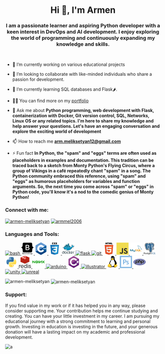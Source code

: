<h1 align="center">Hi 👋, I'm Armen</h1>
<h3 align="center">I am a passionate learner and aspiring Python developer with a keen interest in DevOps and AI development. I enjoy exploring the world of programming and continuously expanding my knowledge and skills.</h3>
<img src="https://media2.giphy.com/media/v1.Y2lkPTc5MGI3NjExcGJhYjMxM2d1bWZ3ZnFwbjB2Zjkyb21xbXJucHppdDNpMjdiY2pxMCZlcD12MV9naWZzX3NlYXJjaCZjdD1n/qgQUggAC3Pfv687qPC/giphy.gif" alt="">


- 🔭 I’m currently working on various educational projects

- 👯 I’m looking to collaborate with like-minded individuals who share a passion for development.

- 🌱 I’m currently learning SQL databases and Flask🌶️.

- 👨‍💻 You can find more on my [portfolio](https://armen-meliksetyan.github.io)

- 💬 Ask me about **Python programming, web development with Flask, containerization with Docker, Git version control, SQL, Networks, Linux OS or any related topics. I'm here to share my knowledge and help answer your questions. Let's have an engaging conversation and explore the exciting world of development**

- 📫 How to reach me **arm.meliksetyan12@gmail.com**

- ⚡ Fun fact **In Python, the "spam" and "eggs" terms are often used as placeholders in examples and documentation. This tradition can be traced back to a sketch from Monty Python's Flying Circus, where a group of Vikings in a café repeatedly chant "spam" in a song. The Python community embraced this reference, using "spam" and "eggs" as humorous placeholders for variables and function arguments. So, the next time you come across "spam" or "eggs" in Python code, you'll know it's a nod to the comedic genius of Monty Python!**

<h3 align="left">Connect with me:</h3>
<p align="left">
<a href="https://linkedin.com/in/armen-meliksetyan" target="blank"><img align="center" src="https://raw.githubusercontent.com/rahuldkjain/github-profile-readme-generator/master/src/images/icons/Social/linked-in-alt.svg" alt="armen-meliksetyan" height="30" width="40" /></a>
<a href="https://www.leetcode.com/armmel2006" target="blank"><img align="center" src="https://raw.githubusercontent.com/rahuldkjain/github-profile-readme-generator/master/src/images/icons/Social/leet-code.svg" alt="armmel2006" height="30" width="40" /></a>
</p>

<h3 align="left">Languages and Tools:</h3>
<p align="left"> <a href="https://www.gnu.org/software/bash/" target="_blank" rel="noreferrer"> <img src="https://www.vectorlogo.zone/logos/gnu_bash/gnu_bash-icon.svg" alt="bash" width="40" height="40"/> </a> <a href="https://getbootstrap.com" target="_blank" rel="noreferrer"> <img src="https://raw.githubusercontent.com/devicons/devicon/master/icons/bootstrap/bootstrap-plain-wordmark.svg" alt="bootstrap" width="40" height="40"/> </a> <a href="https://www.w3schools.com/cpp/" target="_blank" rel="noreferrer"> <img src="https://raw.githubusercontent.com/devicons/devicon/master/icons/cplusplus/cplusplus-original.svg" alt="cplusplus" width="40" height="40"/> </a> <a href="https://www.w3schools.com/css/" target="_blank" rel="noreferrer"> <img src="https://raw.githubusercontent.com/devicons/devicon/master/icons/css3/css3-original-wordmark.svg" alt="css3" width="40" height="40"/> </a> <a href="https://www.docker.com/" target="_blank" rel="noreferrer"> <img src="https://raw.githubusercontent.com/devicons/devicon/master/icons/docker/docker-original-wordmark.svg" alt="docker" width="40" height="40"/> </a> <a href="https://flask.palletsprojects.com/" target="_blank" rel="noreferrer"> <img src="https://www.vectorlogo.zone/logos/pocoo_flask/pocoo_flask-icon.svg" alt="flask" width="40" height="40"/> </a> <a href="https://git-scm.com/" target="_blank" rel="noreferrer"> <img src="https://www.vectorlogo.zone/logos/git-scm/git-scm-icon.svg" alt="git" width="40" height="40"/> </a> <a href="https://www.w3.org/html/" target="_blank" rel="noreferrer"> <img src="https://raw.githubusercontent.com/devicons/devicon/master/icons/html5/html5-original-wordmark.svg" alt="html5" width="40" height="40"/> </a> <a href="https://developer.mozilla.org/en-US/docs/Web/JavaScript" target="_blank" rel="noreferrer"> <img src="https://raw.githubusercontent.com/devicons/devicon/master/icons/javascript/javascript-original.svg" alt="javascript" width="40" height="40"/> </a> <a href="https://www.jenkins.io" target="_blank" rel="noreferrer"> <img src="https://raw.githubusercontent.com/devicons/devicon/master/icons/mysql/mysql-original-wordmark.svg" alt="mysql" width="40" height="40"/> </a> <a href="https://www.postgresql.org" target="_blank" rel="noreferrer"> <img src="https://raw.githubusercontent.com/devicons/devicon/master/icons/postgresql/postgresql-original-wordmark.svg" alt="postgresql" width="40" height="40"/> </a> <a href="https://www.python.org" target="_blank" rel="noreferrer"> <img src="https://raw.githubusercontent.com/devicons/devicon/master/icons/python/python-original.svg" alt="python" width="40" height="40"/> </a> <a href="https://redis.io" target="_blank" rel="noreferrer"> <img src="https://raw.githubusercontent.com/devicons/devicon/master/icons/redis/redis-original-wordmark.svg" alt="redis" width="40" height="40"/> </a> 
<a href="https://www.nginx.com" target="_blank" rel="noreferrer"> <img src="https://raw.githubusercontent.com/devicons/devicon/master/icons/nginx/nginx-original.svg" alt="nginx" width="40" height="40"/> <a href="https://www.arduino.cc/" target="_blank" rel="noreferrer"> <img src="https://cdn.worldvectorlogo.com/logos/arduino-1.svg" alt="arduino" width="40" height="40"/> </a> <a href="https://www.w3schools.com/cs/" target="_blank" rel="noreferrer"> <img src="https://raw.githubusercontent.com/devicons/devicon/master/icons/csharp/csharp-original.svg" alt="csharp" width="40" height="40"/> </a> <a href="https://www.adobe.com/in/products/illustrator.html" target="_blank" rel="noreferrer"> <img src="https://www.vectorlogo.zone/logos/adobe_illustrator/adobe_illustrator-icon.svg" alt="illustrator" width="40" height="40"/> </a> <a href="https://www.linux.org/" target="_blank" rel="noreferrer"> <img src="https://raw.githubusercontent.com/devicons/devicon/master/icons/linux/linux-original.svg" alt="linux" width="40" height="40"/> </a> <a href="https://www.photoshop.com/en" target="_blank" rel="noreferrer"> <img src="https://raw.githubusercontent.com/devicons/devicon/master/icons/photoshop/photoshop-line.svg" alt="photoshop" width="40" height="40"/> </a> <a href="https://www.php.net" target="_blank" rel="noreferrer"> <img src="https://raw.githubusercontent.com/devicons/devicon/master/icons/php/php-original.svg" alt="php" width="40" height="40"/> </a> <a href="https://unity.com/" target="_blank" rel="noreferrer"> <img src="https://www.vectorlogo.zone/logos/unity3d/unity3d-icon.svg" alt="unity" width="40" height="40"/> </a> <a href="https://unrealengine.com/" target="_blank" rel="noreferrer"> <img src="https://raw.githubusercontent.com/kenangundogan/fontisto/036b7eca71aab1bef8e6a0518f7329f13ed62f6b/icons/svg/brand/unreal-engine.svg" alt="unreal" width="40" height="40"/> </a> </a>
</p>

<p><img align="left" src="https://github-readme-stats.vercel.app/api/top-langs?username=armen-meliksetyan&show_icons=true&locale=en&layout=compact" alt="armen-meliksetyan" /></p>

<p>&nbsp;<img align="center" src="https://github-readme-stats.vercel.app/api?username=armen-meliksetyan&show_icons=true&locale=en" alt="armen-meliksetyan" /></p>

<h3 align="left">Support:</h3>
<p>If you find value in my work or if it has helped you in any way, please consider supporting me. Your contribution helps me continue studying and creating. You can have your little investment in my career. I am pursuing my educational journey with a strong commitment to learning and personal growth. Investing in education is investing in the future, and your generous donation will have a lasting impact on my academic and professional development.</p>
<p><a href="https://www.buymeacoffee.com/a"> <img align="left" src="https://cdn.buymeacoffee.com/buttons/v2/default-yellow.png" height="50" width="210" alt="a" /></a></p><br><br>

